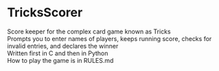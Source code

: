 # TricksScorer
Score keeper for the complex card game known as Tricks  
Prompts you to enter names of players, keeps running score, checks for invalid entries, and declares the winner  
Written first in C and then in Python  
How to play the game is in RULES.md  
